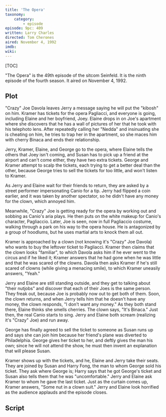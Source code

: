 ```yaml
---
title: 'The Opera'
taxonomy:
    category:
        - episode
episode: 9pc: 409         
written: Larry Charles
directed: Tom Cherones
aired: November 4, 1992
imdb: 
wiki: 
---
```


[TOC]

"The Opera" is the 49th episode of the sitcom Seinfeld. It is the ninth episode of the fourth season. It aired on November 4, 1992.

## Plot

"Crazy" Joe Davola leaves Jerry a message saying he will put the "kibosh" on him. Kramer has tickets for the opera Pagliacci, and everyone is going, including Elaine and her boyfriend, Joey. Elaine drops in on Joe's apartment where she discovers that he has a wall of pictures of her that he took with his telephoto lens. After repeatedly calling her "Nedda" and insinuating she is cheating on him, he tries to trap her in the apartment, so she maces him with cherry Binaca and ends their relationship.

Jerry, Kramer, Elaine, and George go to the opera, where Elaine tells the others that Joey isn't coming, and Susan has to pick up a friend at the airport and can't come either, they have two extra tickets. George and Kramer attempt to scalp the tickets, each trying to get a better deal than the other, because George tries to sell the tickets for too little, and won't listen to Kramer.

As Jerry and Elaine wait for their friends to return, they are asked by a street performer impersonating Canio for a tip. Jerry had flipped a coin earlier, and it was taken by another spectator, so he didn't have any money for the clown, which annoyed him.

Meanwhile, "Crazy" Joe is getting ready for the opera by working out and sobbing as Canio's aria plays. He then puts on the white makeup for Canio's character, Pagliaccio. Later, Joe is seen, now in full Pagliaccio costume, walking through a park on his way to the opera house. He is antagonized by a group of hoodlums, but he uses martial arts to knock them all out.

Kramer is approached by a clown (not knowing it's "Crazy" Joe Davola) who wants to buy the leftover ticket to Pagliacci. Kramer then claims that the clown looks "familiar", to which Davola asks him if he ever went to the circus and if he liked it; Kramer answers that he had gone when he was little and that he was scared of the clowns. Davola then asks Kramer if he's still scared of clowns (while giving a menacing smile), to which Kramer uneasily answers, "Yeah."

Jerry and Elaine are still standing outside, and they get to talking about "their nutjobs" and discover that each of their Joes is the same person. They freak out, because Joe is probably now out to get both of them. Soon, the clown returns, and when Jerry tells him that he doesn't have any money, the clown responds, "I don't want any money." As they both stand there, Elaine thinks she smells cherries. The clown says, "It's Binaca." Just then, the real Canio starts to sing. Jerry and Elaine both scream (realizing it's "Crazy" Joe) and run away.

George has finally agreed to sell the ticket to someone as Susan runs up and says she can join him because her friend's plane was diverted to Philadelphia. George gives her ticket to her, and deftly gives the man his own; since he will not attend the show, he must then invent an explanation that will please Susan.

Kramer shows up with the tickets, and he, Elaine and Jerry take their seats. They are joined by Susan and Harry Fong, the man to whom George sold his ticket. They ask where George is; Harry says that he got George's ticket and Susan also tells them that he was "uncomfortable." Jerry and Elaine ask Kramer to whom he gave the last ticket. Just as the curtain comes up, Kramer answers, "Some nut in a clown suit." Jerry and Elaine look horrified as the audience applauds and the episode closes.

## Script

